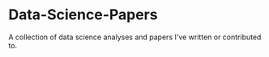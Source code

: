 # Data-Science-Papers
A collection of data science analyses and papers I've written or contributed to.
